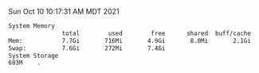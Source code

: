 Sun Oct 10 10:17:31 AM MDT 2021
```bash
System Memory
               total        used        free      shared  buff/cache   available
Mem:           7.7Gi       716Mi       4.9Gi       8.0Mi       2.1Gi       6.7Gi
Swap:          7.6Gi       272Mi       7.4Gi
System Storage
683M	.
```
```bash
